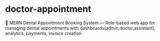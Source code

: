 # doctor-appointment
🦷 MERN Dental Appointment Booking System — Role-based web app for managing dental appointments with dashboards(admin,doctor,assistant), analytics, payments, invoice creation
